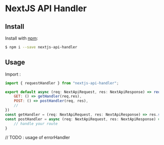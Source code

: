 # NextJS API Handler 

## Install

Install with [npm](https://www.npmjs.com/):

```sh
$ npm i --save nextjs-api-handler
```

## Usage

Import :

```js
import { requestHandler } from "nextjs-api-handler";

export default async (req: NextApiRequest, res: NextApiResponse) => requestHandler(req, res, {
    GET: () => getHandler(req,res),
    POST: () => postHandler(req, res),
    // 
})
const getHandler = (req: NextApiRequest, res: NextApiResponse) => res.status(200).send("OK");
const postHandler = async (req: NextApiRequest, res: NextApiResponse) => {
    // handle your route
}
```

// TODO : usage of errorHandler
